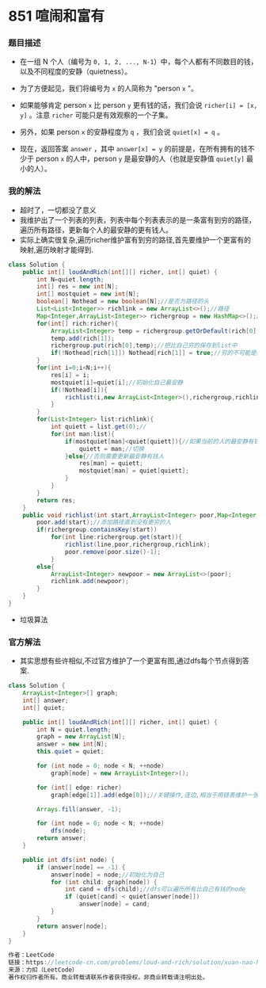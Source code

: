 # 851 喧闹和富有

### 题目描述

- 在一组 N 个人（编号为 `0, 1, 2, ..., N-1`）中，每个人都有不同数目的钱，以及不同程度的安静（quietness）。

- 为了方便起见，我们将编号为 `x` 的人简称为 "person `x` "。
- 如果能够肯定 person `x` 比 person `y` 更有钱的话，我们会说 `richer[i] = [x, y]` 。注意 `richer` 可能只是有效观察的一个子集。
- 另外，如果 person `x` 的安静程度为 `q` ，我们会说 `quiet[x] = q` 。
- 现在，返回答案 `answer` ，其中 `answer[x] = y` 的前提是，在所有拥有的钱不少于 person `x` 的人中，person `y` 是最安静的人（也就是安静值 `quiet[y]` 最小的人）。

### 我的解法

- 超时了，一切都没了意义
- 我维护出了一个列表的列表，列表中每个列表表示的是一条富有到穷的路径，遍历所有路径，更新每个人的最安静的更有钱人。
- 实际上确实很复杂,遍历richer维护富有到穷的路径,首先要维护一个更富有的映射,遍历映射才能得到.

```java
class Solution {
    public int[] loudAndRich(int[][] richer, int[] quiet) {
        int N=quiet.length;
        int[] res = new int[N];
        int[] mostquiet = new int[N];
        boolean[] Nothead = new boolean[N];//是否为路径的头
        List<List<Integer>> richlink = new ArrayList<>();//路径
        Map<Integer,ArrayList<Integer>> richergroup = new HashMap<>();//富有映射
        for(int[] rich:richer){
            ArrayList<Integer> temp = richergroup.getOrDefault(rich[0],new ArrayList<Integer>());
            temp.add(rich[1]);
            richergroup.put(rich[0],temp);//把比自己穷的保存到list中
            if(!Nothead[rich[1]]) Nothead[rich[1]] = true;//穷的不可能是头
        }
        for(int i=0;i<N;i++){
            res[i] = i;
            mostquiet[i]=quiet[i];//初始化自己最安静
            if(!Nothead[i]){
                richlist(i,new ArrayList<Integer>(),richergroup,richlink);//得到路径
            }
        }
        for(List<Integer> list:richlink){
            int quiett = list.get(0);//
            for(int man:list){
                if(mostquiet[man]<quiet[quiett]){//如果当前的人的最安静有钱人更安静
                    quiett = man;//切换
                }else{//否则需要更新最安静有钱人
                    res[man] = quiett;
                    mostquiet[man] = quiet[quiett];
                }
            }
        }
        return res;
    }
    public void richlist(int start,ArrayList<Integer> poor,Map<Integer,ArrayList<Integer>> richergroup,List<List<Integer>> richlink){
        poor.add(start);//添加路径直到没有更穷的人
        if(richergroup.containsKey(start))
            for(int line:richergroup.get(start)){
                richlist(line,poor,richergroup,richlink);
                poor.remove(poor.size()-1);
            }
        else{
            ArrayList<Integer> newpoor = new ArrayList<>(poor);
            richlink.add(newpoor);
        }
    }
}
```

- 垃圾算法

### 官方解法

- 其实思想有些许相似,不过官方维护了一个更富有图,通过dfs每个节点得到答案.

``` java
class Solution {
    ArrayList<Integer>[] graph;
    int[] answer;
    int[] quiet;

    public int[] loudAndRich(int[][] richer, int[] quiet) {
        int N = quiet.length;
        graph = new ArrayList[N];
        answer = new int[N];
        this.quiet = quiet;

        for (int node = 0; node < N; ++node)
            graph[node] = new ArrayList<Integer>();

        for (int[] edge: richer)
            graph[edge[1]].add(edge[0]);//关键操作,连边,相当于用链表维护一张图

        Arrays.fill(answer, -1);

        for (int node = 0; node < N; ++node)
            dfs(node);
        return answer;
    }

    public int dfs(int node) {
        if (answer[node] == -1) {
            answer[node] = node;//初始化为自己
            for (int child: graph[node]) {
                int cand = dfs(child);//dfs可以遍历所有比自己有钱的node
                if (quiet[cand] < quiet[answer[node]])
                    answer[node] = cand;
            }
        }
        return answer[node];
    }
}

作者：LeetCode
链接：https://leetcode-cn.com/problems/loud-and-rich/solution/xuan-nao-he-fu-you-by-leetcode/
来源：力扣（LeetCode）
著作权归作者所有。商业转载请联系作者获得授权，非商业转载请注明出处。
```

